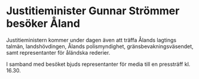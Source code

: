 # Justitieminister Gunnar Strömmer besöker Åland

Justitieministern kommer under dagen även att träffa Ålands lagtings talmän, landshövdingen, Ålands polismyndighet, gränsbevakningsväsendet, samt representanter för åländska rederier.

I samband med besöket bjuds representanter för media till en pressträff kl. 16.30.
